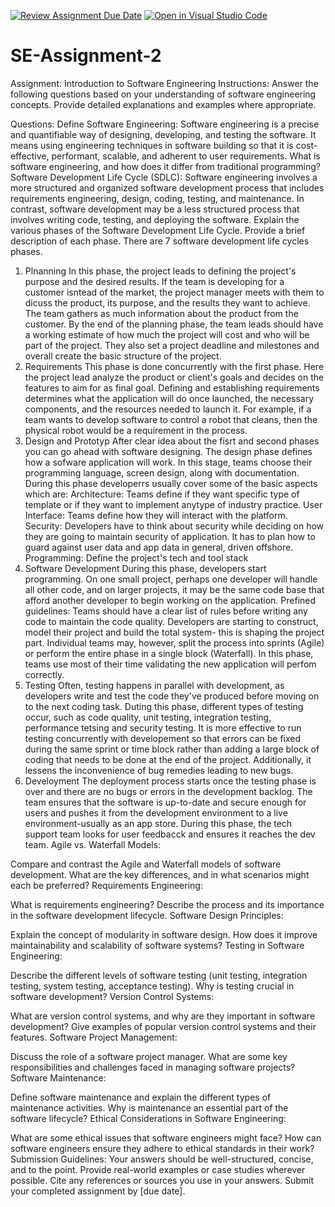 [![Review Assignment Due Date](https://classroom.github.com/assets/deadline-readme-button-24ddc0f5d75046c5622901739e7c5dd533143b0c8e959d652212380cedb1ea36.svg)](https://classroom.github.com/a/-ucQIGTc)
[![Open in Visual Studio Code](https://classroom.github.com/assets/open-in-vscode-718a45dd9cf7e7f842a935f5ebbe5719a5e09af4491e668f4dbf3b35d5cca122.svg)](https://classroom.github.com/online_ide?assignment_repo_id=15236486&assignment_repo_type=AssignmentRepo)
# SE-Assignment-2
Assignment: Introduction to Software Engineering
Instructions:
Answer the following questions based on your understanding of software engineering concepts. Provide detailed explanations and examples where appropriate.

Questions:
Define Software Engineering:
Software engineering is a precise and quantifiable way of designing, developing, and testing the software. It means using engineering techniques in software building so that it is cost-effective, performant, scalable, and adherent to user requirements.
What is software engineering, and how does it differ from traditional programming?
Software Development Life Cycle (SDLC): 
Software engineering involves a more structured and organized software development process that includes requirements engineering, design, coding, testing, and maintenance. In contrast, software development may be a less structured process that involves writing code, testing, and deploying the software.
Explain the various phases of the Software Development Life Cycle. Provide a brief description of each phase.
There are 7 software development life cycles phases.
1. Plnanning
   In this phase, the project leads to defining the project's purpose and the desired results.
   If the team is developing for a customer isntead of the market, the project manager meets with them to dicuss the product, its purpose, and the results they want to achieve. The team gathers as much information about the product from the customer.
   By the end of the planning phase, the team leads should have a working estimate of how much the project will cost and who will be part of the project. They also set a project deadline and milestones and overall create the basic structure of the project.
2. Requirements
   This phase is done concurrently with the first phase. Here the project lead analyze the product or client's goals and decides on the features to aim for as final goal. Defining and establishing requirements determines what the application will do once launched, the necessary components, and the resources needed to launch it. For example, if a team wants to develop software to control a robot that cleans, then the physical robot would be a requirement in the process.
3. Design and Prototyp
   After clear idea about the fisrt and second phases you can go ahead with software designing.
   The design phase defines how a sofware application will work. In this stage, teams choose their programming language, screen design, along with documentation. During this phase developerrs usually cover some of the basic aspects which are:
   Architecture: Teams define if they want specific type of template or if they want to implement anytype of industry practice.
   User Interface: Teams define how they will interact with the platform.
   Security: Developers have to think about security while deciding on how they are going to maintain security of application. It has to plan how to guard against user data and app data in general, driven offshore.
   Programming: Define the project's tech and tool stack
4. Software Development
   During this phase, developers start programming.
   On one small project, perhaps one developer will handle all other code, and on larger projects, it may be the same code base that afford another developer to begin working on the application.
   Prefined guidelines: Teams should have a clear list of rules before writing any code to maintain the code quality. Developers are starting to construct, model their project and build the total system- this is shaping the project part.
   Individual teams may, however, split the process into sprints (Agile) or perform the entire phase in a single block (Waterfall). In this phase, teams use most of their time validating the new application will perfom correctly.
5. Testing
   Often, testing happens in parallel with development, as developers write and test the code they've produced before moving on to the next coding task. Duting this phase, different types of testing occur, such as code quality, unit testing, integration testing, performance tetsing and security testing.
   It is more effective to run testing concurrently with developement so that errors can be fixed during the same sprint or time block rather than adding a large block of coding that needs to be done at the end of the project. Additionally, it lessens the inconvenience of bug remedies leading to new bugs.
6. Develoyment
   The deployment process starts once the testing phase is over and there are no bugs or errors in the development backlog.
   The team ensures that the software is up-to-date and secure enough for users and pushes it from the development environment to a live environment-usually as an app store. During this phase, the tech support team looks for user feedbacck and ensures it reaches the dev team.
Agile vs. Waterfall Models:

Compare and contrast the Agile and Waterfall models of software development. What are the key differences, and in what scenarios might each be preferred?
Requirements Engineering:

What is requirements engineering? Describe the process and its importance in the software development lifecycle.
Software Design Principles:

Explain the concept of modularity in software design. How does it improve maintainability and scalability of software systems?
Testing in Software Engineering:

Describe the different levels of software testing (unit testing, integration testing, system testing, acceptance testing). Why is testing crucial in software development?
Version Control Systems:

What are version control systems, and why are they important in software development? Give examples of popular version control systems and their features.
Software Project Management:

Discuss the role of a software project manager. What are some key responsibilities and challenges faced in managing software projects?
Software Maintenance:

Define software maintenance and explain the different types of maintenance activities. Why is maintenance an essential part of the software lifecycle?
Ethical Considerations in Software Engineering:

What are some ethical issues that software engineers might face? How can software engineers ensure they adhere to ethical standards in their work?
Submission Guidelines:
Your answers should be well-structured, concise, and to the point.
Provide real-world examples or case studies wherever possible.
Cite any references or sources you use in your answers.
Submit your completed assignment by [due date].
